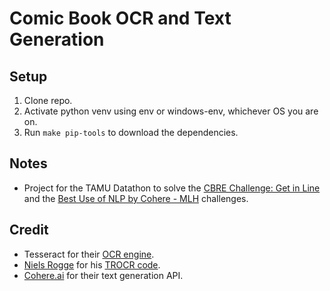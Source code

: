# Comic Book OCR and Text Generation

## Setup
1. Clone repo.
2. Activate python venv using env or windows-env, whichever OS you are on.
3. Run `make pip-tools` to download the dependencies.

## Notes
- Project for the TAMU Datathon to solve the [CBRE Challenge: Get in Line](https://tamudatathon.com/challenges/docs/cbre) and the [Best Use of NLP by Cohere - MLH](https://tamudatathon.com/challenges/docs/mlh_challenges#best-use-of-nlp-by-cohere---mlh) challenges.

## Credit
- Tesseract for their [OCR engine](https://github.com/tesseract-ocr/tesseract).
- [Niels Rogge](https://huggingface.co/nielsr) for his [TROCR code](https://huggingface.co/docs/transformers/main/model_doc/trocr).
- [Cohere.ai](https://cohere.ai/) for their text generation API.